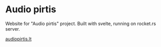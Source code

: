 # Audio pirtis

Website for "Audio pirtis" project. Built with svelte, running on rocket.rs server.

[audiopirtis.lt](http://audiopirtis.lt/)

